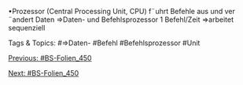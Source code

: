 •Prozessor (Central Processing Unit, CPU)
f¨uhrt Befehle aus und ver ¨andert Daten
⇒Daten- und Befehlsprozessor
1 Befehl/Zeit
⇒arbeitet sequenziell

   Tags & Topics:
   #⇒Daten-
   #Befehl
   #Befehlsprozessor
   #Unit

[Previous: #BS-Folien_450](BS-Folien_450.md)

[Next: #BS-Folien_450](BS-Folien_450.md)